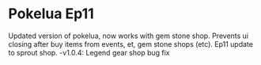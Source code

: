# Pokelua Ep11

Updated version of pokelua, now works with gem stone shop.
Prevents ui closing after buy items from events, et, gem stone shops (etc).
Ep11 update to sprout shop. 
-v1.0.4: Legend gear shop bug fix
